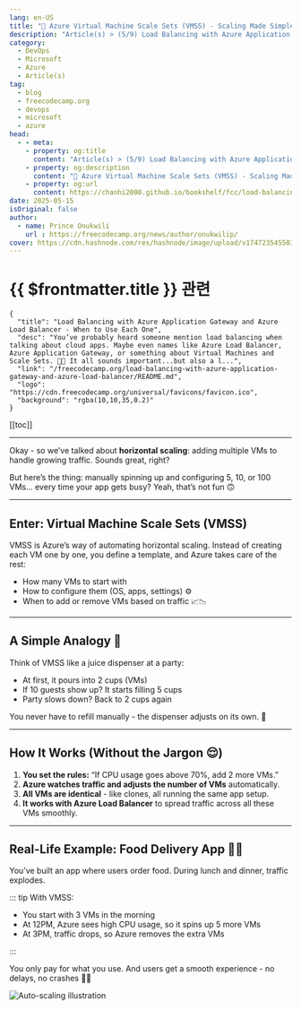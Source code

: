 ```yaml
---
lang: en-US
title: "🔁 Azure Virtual Machine Scale Sets (VMSS) - Scaling Made Simple"
description: "Article(s) > (5/9) Load Balancing with Azure Application Gateway and Azure Load Balancer - When to Use Each One"
category:
  - DevOps
  - Microsoft
  - Azure
  - Article(s)
tag:
  - blog
  - freecodecamp.org
  - devops
  - microsoft
  - azure
head:
  - - meta:
    - property: og:title
      content: "Article(s) > (5/9) Load Balancing with Azure Application Gateway and Azure Load Balancer - When to Use Each One"
    - property: og:description
      content: "🔁 Azure Virtual Machine Scale Sets (VMSS) - Scaling Made Simple"
    - property: og:url
      content: https://chanhi2000.github.io/bookshelf/fcc/load-balancing-with-azure-application-gateway-and-azure-load-balancer/azure-virtual-machine-scale-sets-vmss-scaling-made-simple.html
date: 2025-05-15
isOriginal: false
author:
  - name: Prince Onukwili
    url : https://freecodecamp.org/news/author/onukwilip/
cover: https://cdn.hashnode.com/res/hashnode/image/upload/v1747235455030/cb82bfb4-8d7b-47e5-ab31-126906f60b40.png
---
```


# {{ $frontmatter.title }} 관련

```component VPCard
{
  "title": "Load Balancing with Azure Application Gateway and Azure Load Balancer - When to Use Each One",
  "desc": "You’ve probably heard someone mention load balancing when talking about cloud apps. Maybe even names like Azure Load Balancer, Azure Application Gateway, or something about Virtual Machines and Scale Sets. 😵‍💫 It all sounds important...but also a l...",
  "link": "/freecodecamp.org/load-balancing-with-azure-application-gateway-and-azure-load-balancer/README.md",
  "logo": "https://cdn.freecodecamp.org/universal/favicons/favicon.ico",
  "background": "rgba(10,10,35,0.2)"
}
```

[[toc]]

---

<SiteInfo
  name="Load Balancing with Azure Application Gateway and Azure Load Balancer - When to Use Each One"
  desc="You’ve probably heard someone mention load balancing when talking about cloud apps. Maybe even names like Azure Load Balancer, Azure Application Gateway, or something about Virtual Machines and Scale Sets. 😵‍💫 It all sounds important...but also a l..."
  url="https://freecodecamp.org/news/load-balancing-with-azure-application-gateway-and-azure-load-balancer#heading-azure-virtual-machine-scale-sets-vmss-scaling-made-simple"
  logo="https://cdn.freecodecamp.org/universal/favicons/favicon.ico"
  preview="https://cdn.hashnode.com/res/hashnode/image/upload/v1747235455030/cb82bfb4-8d7b-47e5-ab31-126906f60b40.png"/>

Okay - so we’ve talked about **horizontal scaling**: adding multiple VMs to handle growing traffic. Sounds great, right?

But here’s the thing: manually spinning up and configuring 5, 10, or 100 VMs... every time your app gets busy? Yeah, that’s not fun 🙃

---

## Enter: Virtual Machine Scale Sets (VMSS)

VMSS is Azure’s way of automating horizontal scaling. Instead of creating each VM one by one, you define a template, and Azure takes care of the rest:

- How many VMs to start with
- How to configure them (OS, apps, settings) ⚙️
- When to add or remove VMs based on traffic 📈📉

---

## A Simple Analogy 🧃

Think of VMSS like a juice dispenser at a party:

- At first, it pours into 2 cups (VMs)
- If 10 guests show up? It starts filling 5 cups
- Party slows down? Back to 2 cups again

You never have to refill manually - the dispenser adjusts on its own. 🎉

---

## How It Works (Without the Jargon 😌)

1. **You set the rules:** “If CPU usage goes above 70%, add 2 more VMs.”
2. **Azure watches traffic and adjusts the number of VMs** automatically.
3. **All VMs are identical** - like clones, all running the same app setup.
4. **It works with Azure Load Balancer** to spread traffic across all these VMs smoothly.

---

## Real-Life Example: Food Delivery App 🍕📱

You’ve built an app where users order food. During lunch and dinner, traffic explodes.

::: tip With VMSS:

- You start with 3 VMs in the morning
- At 12PM, Azure sees high CPU usage, so it spins up 5 more VMs
- At 3PM, traffic drops, so Azure removes the extra VMs

:::

You only pay for what you use. And users get a smooth experience - no delays, no crashes 👌🏾

![Auto-scaling illustration](https://cdn.hashnode.com/res/hashnode/image/upload/v1746982520998/7fe3c997-fc8f-418a-861b-e999905ca43c.png)
